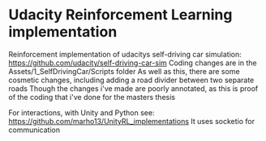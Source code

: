 # Udacity Reinforcement Learning implementation
Reinforcement implementation of udacitys self-driving car simulation:
https://github.com/udacity/self-driving-car-sim
Coding changes are in the Assets/1_SelfDrivingCar/Scripts folder
As well as this, there are some cosmetic changes, including adding a road divider between two separate roads
Though the changes i've made are poorly annotated, as this is proof of the coding that i've done for the masters thesis

For interactions, with Unity and Python see: https://github.com/marho13/UnityRL_implementations
It uses socketio for communication
